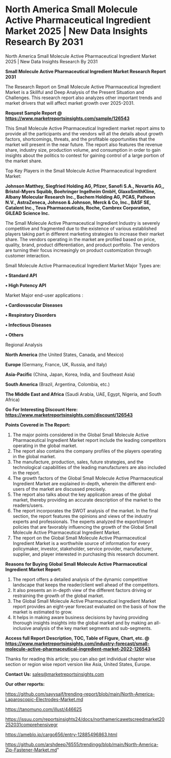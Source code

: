 # North America Small Molecule Active Pharmaceutical Ingredient Market 2025 | New Data Insights Research By 2031
 North America Small Molecule Active Pharmaceutical Ingredient Market 2025 | New Data Insights Research By 2031

<strong>Small Molecule Active Pharmaceutical Ingredient Market Research Report 2031</strong>

The Research Report on Small Molecule Active Pharmaceutical Ingredient Market is a Skillful and Deep Analysis of the Present Situation and Challenges. This research report also analyzes other important trends and market drivers that will affect market growth over 2025-2031.

<strong>Request Sample Report @ <a href=https://www.marketreportsinsights.com/sample/126543>https://www.marketreportsinsights.com/sample/126543</a></strong>

This Small Molecule Active Pharmaceutical Ingredient market report aims to provide all the participants and the vendors will all the details about growth factors, shortcomings, threats, and the profitable opportunities that the market will present in the near future. The report also features the revenue share, industry size, production volume, and consumption in order to gain insights about the politics to contest for gaining control of a large portion of the market share.

Top Key Players in the Small Molecule Active Pharmaceutical Ingredient Market:

<strong>Johnson Matthey, Siegfried Holding AG, Pfizer, Sanofi S.A., Novartis AG,, Bristol-Myers Squibb, Boehringer Ingelheim GmbH, GlaxoSmithKline, Albany Molecular Research Inc., Bachem Holding AG, PCAS, Patheon N.V., AstraZeneca, Johnson & Johnson, Merck & Co, Inc., BASF SE, Catalent Inc., Teva Pharmaceuticals, Roche, Cambrex Corporation, GILEAD Science Inc.</strong>

The Small Molecule Active Pharmaceutical Ingredient Industry is severely competitive and fragmented due to the existence of various established players taking part in different marketing strategies to increase their market share. The vendors operating in the market are profiled based on price, quality, brand, product differentiation, and product portfolio. The vendors are turning their focus increasingly on product customization through customer interaction.

Small Molecule Active Pharmaceutical Ingredient Market Major Types are:

<strong>• Standard API

• High Potency API</strong>

Market Major end-user applications :

<strong>• Cardiovascular Diseases

• Respiratory Disorders

• Infectious Diseases

• Others</strong>

Regional Analysis

</u><strong><b>North America</b></strong> (the United States, Canada, and Mexico)

<strong><b>Europe </b></strong>(Germany, France, UK, Russia, and Italy)

<strong><b>Asia-Pacific</b></strong> (China, Japan, Korea, India, and Southeast Asia)

<strong><b>South America</b></strong> (Brazil, Argentina, Colombia, etc.)

<strong><b>The Middle East and Africa</b></strong> (Saudi Arabia, UAE, Egypt, Nigeria, and South Africa)

<strong>Go For Interesting Discount Here: <a href=https://www.marketreportsinsights.com/discount/126543>https://www.marketreportsinsights.com/discount/126543</a></strong>

<strong>Points Covered in The Report:</strong>
<ol>
  <li>The major points considered in the Global Small Molecule Active Pharmaceutical Ingredient Market report include the leading competitors operating in the global market.</li>
  <li>The report also contains the company profiles of the players operating in the global market.</li>
  <li>The manufacture, production, sales, future strategies, and the technological capabilities of the leading manufacturers are also included in the report.</li>
  <li>The growth factors of the Global Small Molecule Active Pharmaceutical Ingredient Market are explained in-depth, wherein the different end-users of the market are discussed precisely.</li>
  <li>The report also talks about the key application areas of the global market, thereby providing an accurate description of the market to the readers/users.</li>
  <li>The report incorporates the SWOT analysis of the market. In the final section, the report features the opinions and views of the industry experts and professionals. The experts analyzed the export/import policies that are favorably influencing the growth of the Global Small Molecule Active Pharmaceutical Ingredient Market.</li>
  <li>The report on the Global Small Molecule Active Pharmaceutical Ingredient Market is a worthwhile source of information for every policymaker, investor, stakeholder, service provider, manufacturer, supplier, and player interested in purchasing this research document.</li>
</ol>
<strong>Reasons for Buying Global Small Molecule Active Pharmaceutical Ingredient Market Report:</strong>

<ol>
  <li>The report offers a detailed analysis of the dynamic competitive landscape that keeps the reader/client well ahead of the competitors.</li>
  <li>It also presents an in-depth view of the different factors driving or restraining the growth of the global market.</li>
  <li>The Global Small Molecule Active Pharmaceutical Ingredient Market report provides an eight-year forecast evaluated on the basis of how the market is estimated to grow.</li>
  <li>It helps in making aware business decisions by having providing thorough insights insights into the global market and by making an all-inclusive analysis of the key market segments and sub-segments.</li>
</ol>
<strong>Access full Report Description, TOC, Table of Figure, Chart, etc. @ <a href=https://www.marketreportsinsights.com/industry-forecast/small-molecule-active-pharmaceutical-ingredient-market-2022-126543>https://www.marketreportsinsights.com/industry-forecast/small-molecule-active-pharmaceutical-ingredient-market-2022-126543</a></strong>


Thanks for reading this article; you can also get individual chapter wise section or region wise report version like Asia, United States, Europe.

<strong>Contact Us:</strong>
sales@marketreportsinsights.com

<strong>Our other reports:</strong>

<a href=https://github.com/sayysaif/trending-report/blob/main/North-America-Laparoscopic-Electrodes-Market.md>https://github.com/sayysaif/trending-report/blob/main/North-America-Laparoscopic-Electrodes-Market.md</a>

<a href=https://tanomuno.com/illust/446625>https://tanomuno.com/illust/446625</a>

<a href=https://issuu.com/reportsinsights24/docs/northamericawetscreedmarket20252031comprehensivegr>https://issuu.com/reportsinsights24/docs/northamericawetscreedmarket20252031comprehensivegr</a>

<a href=https://ameblo.jp/cargo656/entry-12885496863.html>https://ameblo.jp/cargo656/entry-12885496863.html</a>

<a href=https://github.com/arshdeep76555/trendingg/blob/main/North-America-Zip-Fastener-Market.md>https://github.com/arshdeep76555/trendingg/blob/main/North-America-Zip-Fastener-Market.md</a>"
